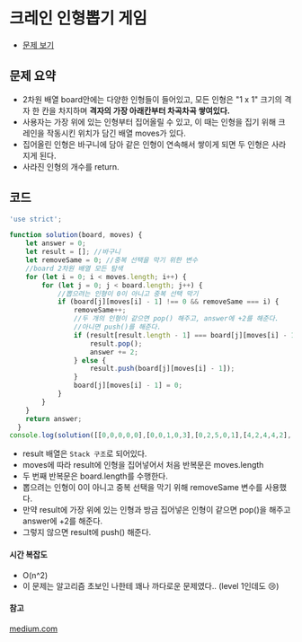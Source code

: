 # 크레인 인형뽑기 게임

- [문제 보기](https://programmers.co.kr/learn/courses/30/lessons/64061?language=javascript)

## 문제 요약

- 2차원 배열 board안에는 다양한 인형들이 들어있고, 모든 인형은 "1 x 1" 크기의 격자 한 칸을 차지하며 **격자의 가장 아래칸부터 차곡차곡 쌓여있다.**
- 사용자는 가장 위에 있는 인형부터 집어올릴 수 있고, 이 때는 인형을 집기 위해 크레인을 작동시킨 위치가 담긴 배열 moves가 있다.
- 집어올린 인형은 바구니에 담아 같은 인형이 연속해서 쌓이게 되면 두 인형은 사라지게 된다.
- 사라진 인형의 개수를 return.

## 코드

```javascript
'use strict';

function solution(board, moves) {
    let answer = 0;
    let result = []; //바구니
    let removeSame = 0; //중복 선택을 막기 위한 변수
    //board 2차원 배열 모든 탐색
    for (let i = 0; i < moves.length; i++) {
        for (let j = 0; j < board.length; j++) {
            //뽑으려는 인형이 0이 아니고 중복 선택 막기
            if (board[j][moves[i] - 1] !== 0 && removeSame === i) {
                removeSame++;
                //두 개의 인형이 같으면 pop() 해주고, answer에 +2를 해준다.
                //아니면 push()를 해준다.
                if (result[result.length - 1] === board[j][moves[i] - 1]) {
                    result.pop();
                    answer += 2;
                } else {
                    result.push(board[j][moves[i] - 1]);
                }
                board[j][moves[i] - 1] = 0;
            }
        }
    }
    return answer;
  }
console.log(solution([[0,0,0,0,0],[0,0,1,0,3],[0,2,5,0,1],[4,2,4,4,2],[3,5,1,3,1]], [1,5,3,5,1,2,1,4]));
```

- result 배열은 `Stack 구조`로 되어있다.
- moves에 따라 result에 인형을 집어넣어서 처음 반복문은 moves.length
- 두 번째 반복문은 board.length를 수행한다.
- 뽑으려는 인형이 0이 아니고 중복 선택을 막기 위해 removeSame 변수를 사용했다.
- 만약 result에 가장 위에 있는 인형과 방금 집어넣은 인형이 같으면 pop()을 해주고 answer에 +2를 해준다.
- 그렇지 않으면 result에 push() 해준다.

#### 시간 복잡도

- O(n^2)
- 이 문제는 알고리즘 초보인 나한테 꽤나 까다로운 문제였다.. (level 1인데도 😢)

#### 참고

[medium.com](https://wooder2050.medium.com/%EC%95%8C%EA%B3%A0%EB%A6%AC%EC%A6%98-%EC%B9%B4%EC%B9%B4%EC%98%A4-%ED%81%AC%EB%A0%88%EC%9D%B8-%EC%9D%B8%ED%98%95%EB%BD%91%EA%B8%B0-javascript-790aee0bebc0)
